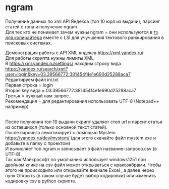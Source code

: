 # ngram
Получение данных по xml API Яндекса (топ 10 юрл из выдачи), парсинг статей с топа и получение ngram<br>
Для тех кто не понимает зачем нужны  ngram = они используются в [тз для копирайтера](https://devvver.ru/seo/fasttz/) вместе с LSI для учучшения тектового ранжирования в поисковых системах.


Демонстрация работы с API XML яндекса https://xml.yandex.ru/<br>
Для работы скрипта нужны лимиты XML<br>
В https://xml.yandex.ru/settings/  находим строку вида https://yandex.ru/search/xml?user=login&key=03.39566772:381454f4e1e690d25288aca7<br>
Редактируем файл ini.txt<br>
Первая строка = login<br>
Вторая key вида = 03.39566772:381454f4e1e690d25288aca7<br>
Третья = нужный нам запрос.<br>
Рекомендация = для редактирования использовать UTF-8 (Notepad++ например)<br><br>

После получения топ 10 выдачи скрипт удаляет стоп  url и парсит статьи из оставшихся (только основной текст статей).<br>
После парсинга лематизирует с помощью Mystem https://yandex.ru/dev/mystem/ (для этого скачайте файл mystem.exe и добавьте в папку с проектом)<br>
И вычисляет топ ngram и записывает в файл название-запроса.csv (в UTF-8).<br>
Так как Майкрософт по умолчанию использует windows1251 при двойном клике на csv  файл может открываться с кракозябрами. Чтобы этого не происходило или открывайте вначале Excel
 , а далее через пунк Открыть (в таком случае будет выбор кодировки) или изменить кодировку csv в python скрипте.

